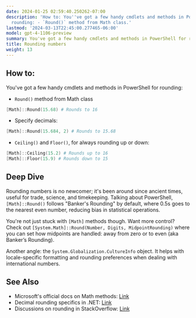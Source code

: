 ```yaml
---
date: 2024-01-25 02:59:40.250262-07:00
description: 'How to: You''ve got a few handy cmdlets and methods in PowerShell for
  rounding: - `Round()` method from Math class.'
lastmod: '2024-03-13T22:45:00.277465-06:00'
model: gpt-4-1106-preview
summary: You've got a few handy cmdlets and methods in PowerShell for rounding.
title: Rounding numbers
weight: 13
---
```


## How to:
You've got a few handy cmdlets and methods in PowerShell for rounding:

- `Round()` method from Math class
```PowerShell
[Math]::Round(15.68) # Rounds to 16
```
- Specify decimals:
```PowerShell
[Math]::Round(15.684, 2) # Rounds to 15.68
```
- `Ceiling()` and `Floor()`, for always rounding up or down:
```PowerShell
[Math]::Ceiling(15.2) # Rounds up to 16
[Math]::Floor(15.9) # Rounds down to 15
```

## Deep Dive
Rounding numbers is no newcomer; it's been around since ancient times, useful for trade, science, and timekeeping. Talking about PowerShell, `[Math]::Round()` follows "Banker's Rounding" by default, where 0.5s goes to the nearest even number, reducing bias in statistical operations.

You're not just stuck with `[Math]` methods though. Want more control? Check out `[System.Math]::Round(Number, Digits, MidpointRounding)` where you can set how midpoints are handled: away from zero or to even (aka Banker’s Rounding).

Another angle: the `System.Globalization.CultureInfo` object. It helps with locale-specific formatting and rounding preferences when dealing with international numbers.

## See Also
- Microsoft's official docs on Math methods: [Link](https://learn.microsoft.com/en-us/dotnet/api/system.math?view=net-7.0)
- Decimal rounding specifics in .NET: [Link](https://learn.microsoft.com/en-us/dotnet/api/system.midpointrounding?view=net-7.0)
- Discussions on rounding in StackOverflow: [Link](https://stackoverflow.com/questions/tagged/rounding+powershell)
